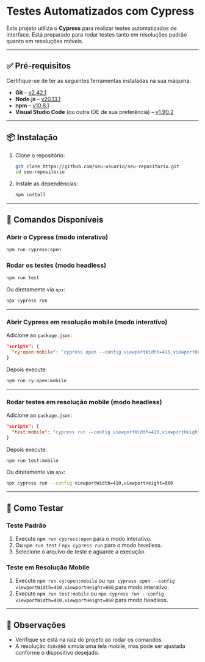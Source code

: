 # Testes Automatizados com Cypress

Este projeto utiliza o **Cypress** para realizar testes automatizados de interface. Está preparado para rodar testes tanto em resoluções padrão quanto em resoluções móveis.

---

## ✅ Pré-requisitos

Certifique-se de ter as seguintes ferramentas instaladas na sua máquina:

- **Git** – [v2.42.1](https://git-scm.com/)
- **Node.js** – [v20.13.1](https://nodejs.org/)
- **npm** – [v10.8.1](https://www.npmjs.com/)
- **Visual Studio Code** (ou outra IDE de sua preferência) – [v1.90.2](https://code.visualstudio.com/)

---

## 📦 Instalação

1. Clone o repositório:
   ```bash
   git clone https://github.com/seu-usuario/seu-repositorio.git
   cd seu-repositorio
   ```

2. Instale as dependências:
   ```bash
   npm install
   ```

---

## 🚀 Comandos Disponíveis

### Abrir o Cypress (modo interativo)
```bash
npm run cypress:open
```

### Rodar os testes (modo headless)
```bash
npm run test
```

Ou diretamente via `npx`:
```bash
npx cypress run
```

---

### Abrir Cypress em resolução mobile (modo interativo)
Adicione ao `package.json`:
```json
"scripts": {
  "cy:open:mobile": "cypress open --config viewportWidth=410,viewportHeight=860"
}
```

Depois execute:
```bash
npm run cy:open:mobile
```

---

### Rodar testes em resolução mobile (modo headless)
Adicione ao `package.json`:
```json
"scripts": {
  "test:mobile": "cypress run --config viewportWidth=410,viewportHeight=860"
}
```

Depois execute:
```bash
npm run test:mobile
```

Ou diretamente via `npx`:
```bash
npx cypress run --config viewportWidth=410,viewportHeight=860
```

---

## 🧪 Como Testar

### Teste Padrão
1. Execute `npm run cypress:open` para o modo interativo.
2. Ou `npm run test` / `npx cypress run` para o modo headless.
3. Selecione o arquivo de teste e aguarde a execução.

### Teste em Resolução Mobile
1. Execute `npm run cy:open:mobile` ou `npx cypress open --config viewportWidth=410,viewportHeight=860` para modo interativo.
2. Execute `npm run test:mobile` ou `npx cypress run --config viewportWidth=410,viewportHeight=860` para modo headless.

---

## 📌 Observações

- Verifique se está na raiz do projeto ao rodar os comandos.
- A resolução `410x860` simula uma tela mobile, mas pode ser ajustada conforme o dispositivo desejado.